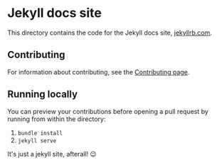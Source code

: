 # Jekyll docs site

This directory contains the code for the Jekyll docs site, [jekyllrb.com](http://jekyllrb.com/).

## Contributing

For information about contributing, see the [Contributing page](http://jekyllrb.com/docs/contributing/).

## Running locally

You can preview your contributions before opening a pull request by running from within the directory:
1. `bundle install`
2. `jekyll serve`

It's just a jekyll site, afterall! :wink: